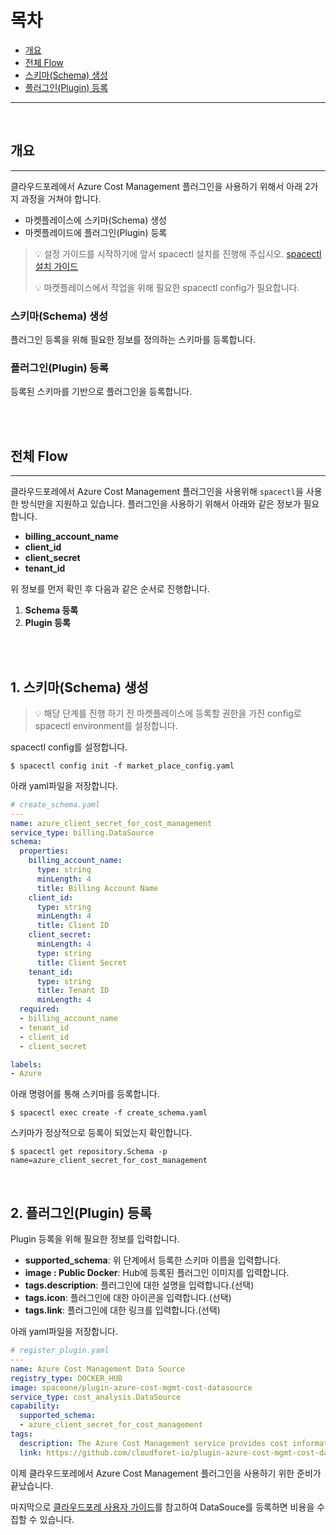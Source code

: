 # 목차
- [개요](#목차)
- [전체 Flow](#전체-flow)
- [스키마(Schema) 생성](#1-스키마schema-생성)
- [플러그인(Plugin) 등록](#2-플러그인plugin-등록)
---

<br>

## 개요

---
클라우드포레에서 Azure Cost Management 플러그인을 사용하기 위해서 아래 2가지 과정을 거쳐야 합니다.
- 마켓플레이스에 스키마(Schema) 생성
- 마켓플레이드에 플러그인(Plugin) 등록


>💡 설정 가이드를 시작하기에 앞서 spacectl 설치를 진행해 주십시오. [spacectl 설치 가이드](https://github.com/cloudforet-io/spacectl#install-and-set-up-spacectl)
>  
>💡 마켓플레이스에서 작업을 위해 필요한 spacectl config가 필요합니다.

### 스키마(Schema) 생성
플러그인 등록을 위해 필요한 정보를 정의하는 스키마를 등록합니다.

### 플러그인(Plugin) 등록
등록된 스키마를 기반으로 플러그인을 등록합니다. 

<br>
<br>

## 전체 Flow

---

클라우드포레에서 Azure Cost Management 플러그인을 사용위해 `spacectl`을 사용한 방식만을 지원하고 있습니다.
플러그인을 사용하기 위해서 아래와 같은 정보가 필요합니다.

- **billing_account_name**
- **client_id**
- **client_secret**
- **tenant_id**

위 정보를 먼저 확인 후 다음과 같은 순서로 진행합니다.

1. **Schema 등록**
2. **Plugin 등록**

<br>
<br>

## 1. 스키마(Schema) 생성
> 💡 해당 단계를 진행 하기 전 마켓플레이스에 등록할 권한을 가진 config로 spacectl environment를 설정합니다.

spacectl config를 설정합니다.
```commandline
$ spacectl config init -f market_place_config.yaml
```

아래 yaml파일을 저장합니다.
```yaml
# create_schema.yaml
---
name: azure_client_secret_for_cost_management
service_type: billing.DataSource
schema:
  properties:
    billing_account_name:
      type: string
      minLength: 4
      title: Billing Account Name
    client_id:
      type: string
      minLength: 4
      title: Client ID
    client_secret:
      minLength: 4
      type: string
      title: Client Secret
    tenant_id:
      type: string
      title: Tenant ID
      minLength: 4
  required:
  - billing_account_name
  - tenant_id
  - client_id
  - client_secret

labels:
- Azure
```

아래 명령어를 통해 스키마를 등록합니다.
```commandline
$ spacectl exec create -f create_schema.yaml
```

스키마가 정상적으로 등록이 되었는지 확인합니다.
```commandline
$ spacectl get repository.Schema -p name=azure_client_secret_for_cost_management
```

<br>

## 2. 플러그인(Plugin) 등록

Plugin 등록을 위해 필요한 정보를 입력합니다.
- **supported_schema**: 위 단계에서 등록한 스키마 이름을 입력합니다.
- **image : Public Docker**: Hub에 등록된 플러그인 이미지를 입력합니다.
- **tags.description**: 플러그인에 대한 설명을 입력합니다.(선택)
- **tags.icon**: 플러그인에 대한 아이콘을 입력합니다.(선택)
- **tags.link**: 플러그인에 대한 링크를 입력합니다.(선택)

아래 yaml파일을 저장합니다.
```yaml
# register_plugin.yaml
---
name: Azure Cost Management Data Source
registry_type: DOCKER_HUB
image: spaceone/plugin-azure-cost-mgmt-cost-datasource
service_type: cost_analysis.DataSource
capability:
  supported_schema:
  - azure_client_secret_for_cost_management
tags:
  description: The Azure Cost Management service provides cost information for all resources used in your Azure subscription. The plugin can collect cost billing data from all subscription of tenant linked to your Azure billing account.
  link: https://github.com/cloudforet-io/plugin-azure-cost-mgmt-cost-datasource
```


이제 클라우드포레에서 Azure Cost Management 플러그인을 사용하기 위한 준비가 끝났습니다.

마지막으로 [클라우드포레 사용자 가이드](https://cloudforet.io/ko/docs/guides/cost-explorer/quick-start)를 참고하여 DataSouce를 등록하면 비용을 수집할 수 있습니다. 